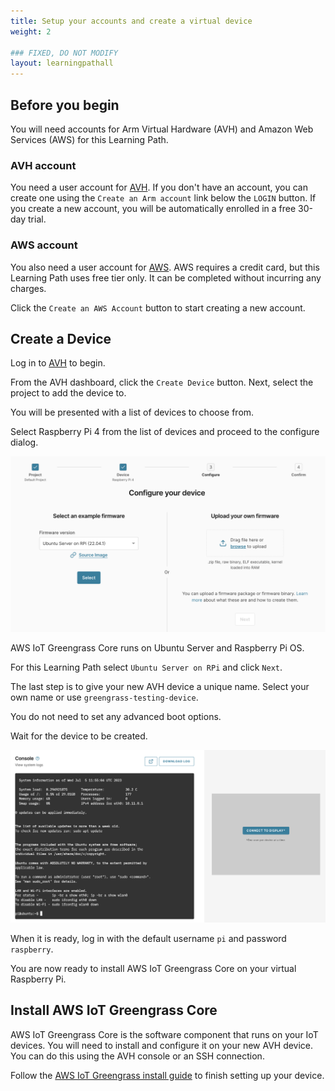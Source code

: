 ```yaml
---
title: Setup your accounts and create a virtual device
weight: 2

### FIXED, DO NOT MODIFY
layout: learningpathall
---
```


## Before you begin

You will need accounts for Arm Virtual Hardware (AVH) and Amazon Web Services (AWS) for this Learning Path.

### AVH account 

You need a user account for [AVH](https://app.avh.arm.com/). If you don't have an account, you can create one using the `Create an Arm account` link below the `LOGIN` button. If you create a new account, you will be automatically enrolled in a free 30-day trial. 

### AWS account

You also need a user account for [AWS](https://aws.amazon.com). AWS requires a credit card, but this Learning Path uses free tier only. It can be completed without incurring any charges.

Click the `Create an AWS Account` button to start creating a new account.

## Create a Device

Log in to [AVH](https://app.avh.arm.com/) to begin.

From the AVH dashboard, click the `Create Device` button. Next, select the project to add the device to. 

You will be presented with a list of devices to choose from. 

Select Raspberry Pi 4 from the list of devices and proceed to the configure dialog. 

![create device](./create_device.png)

AWS IoT Greengrass Core runs on Ubuntu Server and Raspberry Pi OS. 

For this Learning Path select `Ubuntu Server on RPi` and click `Next`.

The last step is to give your new AVH device a unique name. Select your own name or use `greengrass-testing-device`.

You do not need to set any advanced boot options.

Wait for the device to be created. 

![device ready](device_ready.png)

 When it is ready, log in with the default username `pi` and password `raspberry`.

You are now ready to install AWS IoT Greengrass Core on your virtual Raspberry Pi.

## Install AWS IoT Greengrass Core

AWS IoT Greengrass Core is the software component that runs on your IoT devices. You will need to install and configure it on your new AVH device. You can do this using the AVH console or an SSH connection.

Follow the [AWS IoT Greengrass install guide](/install-guides/aws-greengrass-v2/) to finish setting up your device.

